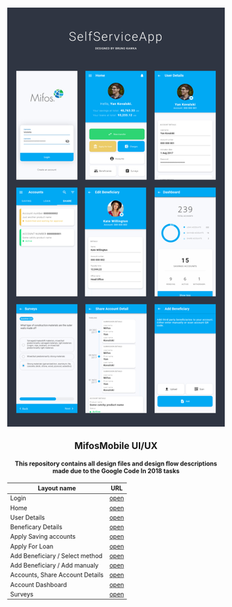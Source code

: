<a href="" alt="Preview"><img src="./preview.png" /></a>
<h2 align="center"><b>MifosMobile UI/UX</b></h2>
<h4 align="center">This repository contains all design files and design flow descriptions made due to the Google Code In 2018 tasks</h4>


| Layout name | URL |
| ----------- | --- |
| Login | [open](./layout_parts/login) |
| Home | [open](./layout_parts/home) |
| User Details | [open](./layout_parts/user_details) |
| Beneficary Details | [open](./layout_parts/beneficiary_details) |
| Apply Saving accounts | [open](./layout_parts/apply_savings_account) |
| Apply For Loan | [open](./layout_parts/apply_for_loan) |
| Add Beneficiary / Select method | [open](./layout_parts/add_beneficiary) |
| Add Beneficiary / Add manualy | [open](./layout_parts/add_beneficary_manualy) |
| Accounts, Share Account Details | [open](./layout_parts/account_details) |
| Account Dashboard | [open](./layout_parts/account_dashboard) |
| Surveys | [open](./layout_parts/surveys) |
